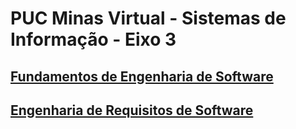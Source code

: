 # PUC Minas Virtual - Sistemas de Informação - Eixo 3

## [Fundamentos de Engenharia de Software](./fundamentos_software.md)
## [Engenharia de Requisitos de Software](./requisitos.md)